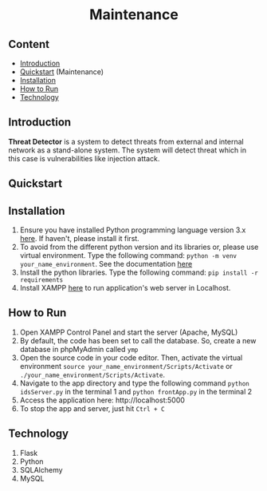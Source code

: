 <center><h1>Maintenance</h1></center>

## Content

- [Introduction](#Introduction)
- [Quickstart](#Quickstart) (Maintenance)
- [Installation](#Installation)
- [How to Run](#How-To-Run)
- [Technology](#Techonology)

## Introduction 

**Threat Detector** is a system to detect threats from external and internal  network as a stand-alone system. The system will detect threat which in this case is vulnerabilities like injection attack.

## Quickstart

## Installation

1. Ensure you have installed Python programming language version 3.x [here](https://www.python.org/downloads/). If haven't, please install it first.
2. To avoid from the different python version and its libraries or, please use virtual environment. Type the following command: `python -m venv your_name_environment`. See the documentation [here](https://docs.python.org/3/library/venv.html)
3. Install the python libraries. Type the following command: `pip install -r requirements`
4. Install XAMPP [here](https://www.apachefriends.org/) to run application's web server in Localhost.

## How to Run

1. Open XAMPP Control Panel and start the server (Apache, MySQL)
2. By default, the code has been set to call the database. So, create a new database in phpMyAdmin called `ymp`
4. Open the source code in your code editor. Then, activate the virtual environment `source your_name_environment/Scripts/Activate` or `./your_name_environment/Scripts/Activate`.
5. Navigate to the app directory and type the following command `python idsServer.py` in the terminal 1 and `python frontApp.py` in the terminal 2
6. Access the application here: http://localhost:5000
7. To stop the app and server, just hit `Ctrl + C`

## Technology

1. Flask
2. Python
3. SQLAlchemy
4. MySQL